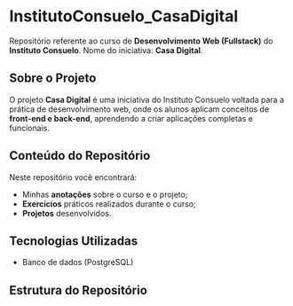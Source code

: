 # InstitutoConsuelo_CasaDigital

Repositório referente ao curso de **Desenvolvimento Web (Fullstack)** do **Instituto Consuelo**.
Nome do iniciativa: **Casa Digital**.

## Sobre o Projeto

O projeto **Casa Digital** é uma iniciativa do Instituto Consuelo voltada para a prática de desenvolvimento web, onde os alunos aplicam conceitos de **front-end e back-end**, aprendendo a criar aplicações completas e funcionais.

## Conteúdo do Repositório

Neste repositório você encontrará:

- Minhas **anotações** sobre o curso e o projeto;
- **Exercícios** práticos realizados durante o curso;
- **Projetos** desenvolvidos.

## Tecnologias Utilizadas

- Banco de dados (PostgreSQL)

## Estrutura do Repositório

